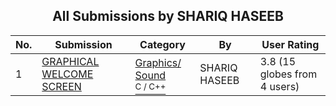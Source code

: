﻿<div align="center">

## All Submissions by SHARIQ HASEEB

</div>

No.  | Submission | Category | By   | User Rating
---- | ---------- | -------- | ---- | -----------
1 | [GRAPHICAL WELCOME SCREEN<br />](https://github.com/Planet-Source-Code/shariq-haseeb-graphical-welcome-screen__3-453) | [Graphics/ Sound<br /><sup>C / C++</sup>](../ByCategory/graphics-sound__3-15.md) | SHARIQ HASEEB | 3.8 (15 globes from 4 users)
